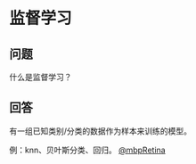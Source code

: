 # 监督学习

## 问题

什么是监督学习？



## 回答

有一组已知类别/分类的数据作为样本来训练的模型。

例：knn、贝叶斯分类、回归。 [@mbpRetina](t.me/mbpRetina)



